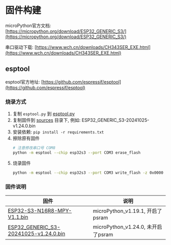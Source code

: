 # 固件构建

microPython官方文档: [https://micropython.org/download/ESP32_GENERIC_S3/](https://micropython.org/download/ESP32_GENERIC_S3/)

串口驱动下载: [https://www.wch.cn/downloads/CH343SER_EXE.html](https://www.wch.cn/downloads/CH343SER_EXE.html)

## esptool

esptool官方地址: [https://github.com/espressif/esptool](https://github.com/espressif/esptool)

### 烧录方式

1. 复制 `esptool.py` 到 [esptool.py](esptool_starter/esptool.py)
2. 复制固件到 [sources](resources) 目录下, 例如: ESP32_GENERIC_S3-20241025-v1.24.0.bin
3. 安装依赖: `pip install -r requirements.txt`
4. 擦除原有固件
    ```bash
    # 注意修改串口号 COM8
    python -m esptool --chip esp32s3 --port COM3 erase_flash
    ```
5. 烧录固件
    ```bash
   python -m esptool --chip esp32s3 --port COM3 write_flash -z 0x0000 resources/ESP32-S3-N16R8-MPY-V1.1.bin
    ```

### 固件说明

| 固件                                                                                         | 说明                             |
|--------------------------------------------------------------------------------------------|--------------------------------|
| [ESP32-S3-N16R8-MPY-V1.1.bin](resources%2FESP32-S3-N16R8-MPY-V1.1.bin)                     | microPython_v1.19.1, 开启了psram  |
| [ESP32_GENERIC_S3-20241025-v1.24.0.bin](resources%2FESP32_GENERIC_S3-20241025-v1.24.0.bin) | microPython_v1.24.0, 未开启了psram |
